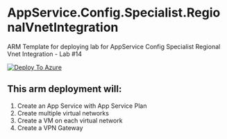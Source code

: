 # AppService.Config.Specialist.RegionalVnetIntegration
ARM Template for deploying lab for AppService Config Specialist Regional Vnet Integration - Lab #14

[![Deploy To Azure](https://aka.ms/deploytoazurebutton)](https://raw.githubusercontent.com/amymcel/AppService.Config.Specialist.RegionalVnetIntegration/main/azuredeploy.json)


## This arm deployment will:

1. Create an App Service with App Service Plan
2. Create multiple virtual networks
4. Create a VM on each virtual network
5. Create a VPN Gateway
